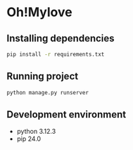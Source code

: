 # Oh!Mylove

## Installing dependencies
```sh
pip install -r requirements.txt
```

## Running project
```sh
python manage.py runserver
```

## Development environment
* python 3.12.3
* pip 24.0